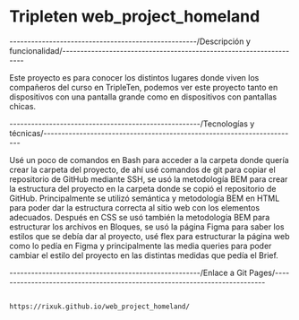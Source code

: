 # Tripleten web_project_homeland

----------------------------------------------------/Descripción y funcionalidad/-------------------------------------------------------------------

Este proyecto es para conocer los distintos lugares donde viven los compañeros del curso en TripleTen, podemos ver este proyecto tanto en dispositivos con una pantalla grande como en
dispositivos con pantallas chicas.

-----------------------------------------------------/Tecnologías y técnicas/-----------------------------------------------------------------------

Usé un poco de comandos en Bash para acceder a la carpeta donde quería crear la carpeta del proyecto, de ahí usé comandos de git para copiar el repositorio de GitHub mediante SSH, se usó la metodología BEM para crear la estructura del proyecto en la carpeta donde se copió el repositorio de GitHub.
Principalmente se utilizó semántica y metodología BEM en HTML para poder dar la estructura correcta al sitio web con los elementos adecuados.
Después en CSS se usó también la metodología BEM para estructurar los archivos en Bloques, se usó la página Figma para saber los estilos que se debía dar al proyecto, usé flex para estructurar la página web como lo pedía en Figma y principalmente las media queries para poder cambiar el estilo del proyecto en las distintas medidas que pedía el Brief.

-----------------------------------------------------/Enlace a Git Pages/---------------------------------------------------------------------------

                                        https://rixuk.github.io/web_project_homeland/
